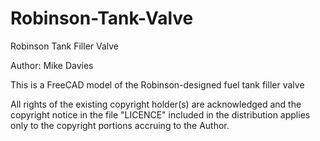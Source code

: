 # Robinson-Tank-Valve
Robinson Tank Filler Valve

Author: Mike Davies

This is a FreeCAD model of the Robinson-designed fuel tank filler valve

All rights of the existing copyright holder(s) are acknowledged and the copyright notice in the file "LICENCE" included in the distribution applies only to the copyright portions accruing to the Author.